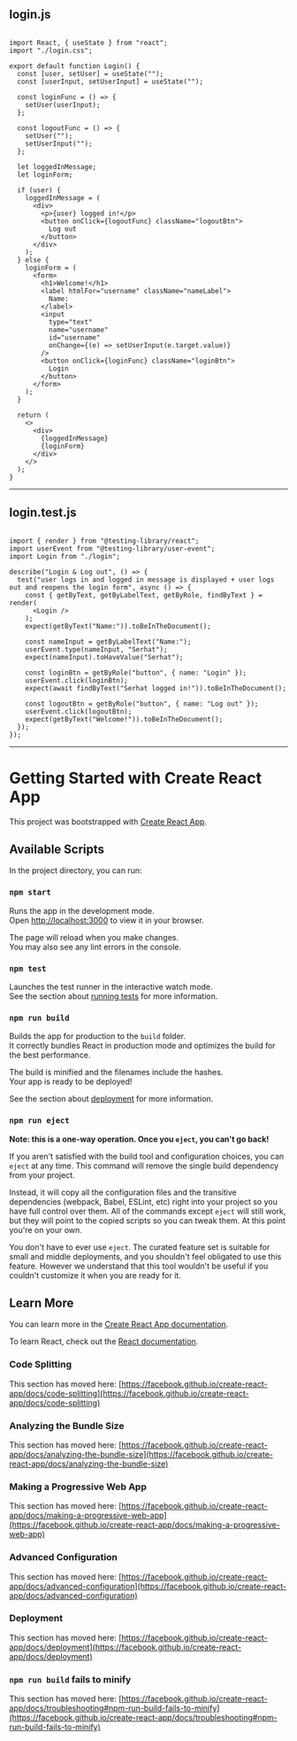 <h2>login.js</h2>

```

import React, { useState } from "react";
import "./login.css";

export default function Login() {
  const [user, setUser] = useState("");
  const [userInput, setUserInput] = useState("");

  const loginFunc = () => {
    setUser(userInput);
  };

  const logoutFunc = () => {
    setUser("");
    setUserInput("");
  };

  let loggedInMessage;
  let loginForm;

  if (user) {
    loggedInMessage = (
      <div>
        <p>{user} logged in!</p>
        <button onClick={logoutFunc} className="logoutBtn">
          Log out
        </button>
      </div>
    );
  } else {
    loginForm = (
      <form>
        <h1>Welcome!</h1>
        <label htmlFor="username" className="nameLabel">
          Name:
        </label>
        <input
          type="text"
          name="username"
          id="username"
          onChange={(e) => setUserInput(e.target.value)}
        />
        <button onClick={loginFunc} className="loginBtn">
          Login
        </button>
      </form>
    );
  }

  return (
    <>
      <div>
        {loggedInMessage}
        {loginForm}
      </div>
    </>
  );
}

```

<hr>
<h2>login.test.js</h2>

```

import { render } from "@testing-library/react";
import userEvent from "@testing-library/user-event";
import Login from "./login";

describe("Login & Log out", () => {
  test("user logs in and logged in message is displayed + user logs out and reopens the login form", async () => {
    const { getByText, getByLabelText, getByRole, findByText } = render(
      <Login />
    );
    expect(getByText("Name:")).toBeInTheDocument();

    const nameInput = getByLabelText("Name:");
    userEvent.type(nameInput, "Serhat");
    expect(nameInput).toHaveValue("Serhat");

    const loginBtn = getByRole("button", { name: "Login" });
    userEvent.click(loginBtn);
    expect(await findByText("Serhat logged in!")).toBeInTheDocument();

    const logoutBtn = getByRole("button", { name: "Log out" });
    userEvent.click(logoutBtn);
    expect(getByText("Welcome!")).toBeInTheDocument();
  });
});

```

<hr>

# Getting Started with Create React App

This project was bootstrapped with [Create React App](https://github.com/facebook/create-react-app).

## Available Scripts

In the project directory, you can run:

### `npm start`

Runs the app in the development mode.\
Open [http://localhost:3000](http://localhost:3000) to view it in your browser.

The page will reload when you make changes.\
You may also see any lint errors in the console.

### `npm test`

Launches the test runner in the interactive watch mode.\
See the section about [running tests](https://facebook.github.io/create-react-app/docs/running-tests) for more information.

### `npm run build`

Builds the app for production to the `build` folder.\
It correctly bundles React in production mode and optimizes the build for the best performance.

The build is minified and the filenames include the hashes.\
Your app is ready to be deployed!

See the section about [deployment](https://facebook.github.io/create-react-app/docs/deployment) for more information.

### `npm run eject`

**Note: this is a one-way operation. Once you `eject`, you can't go back!**

If you aren't satisfied with the build tool and configuration choices, you can `eject` at any time. This command will remove the single build dependency from your project.

Instead, it will copy all the configuration files and the transitive dependencies (webpack, Babel, ESLint, etc) right into your project so you have full control over them. All of the commands except `eject` will still work, but they will point to the copied scripts so you can tweak them. At this point you're on your own.

You don't have to ever use `eject`. The curated feature set is suitable for small and middle deployments, and you shouldn't feel obligated to use this feature. However we understand that this tool wouldn't be useful if you couldn't customize it when you are ready for it.

## Learn More

You can learn more in the [Create React App documentation](https://facebook.github.io/create-react-app/docs/getting-started).

To learn React, check out the [React documentation](https://reactjs.org/).

### Code Splitting

This section has moved here: [https://facebook.github.io/create-react-app/docs/code-splitting](https://facebook.github.io/create-react-app/docs/code-splitting)

### Analyzing the Bundle Size

This section has moved here: [https://facebook.github.io/create-react-app/docs/analyzing-the-bundle-size](https://facebook.github.io/create-react-app/docs/analyzing-the-bundle-size)

### Making a Progressive Web App

This section has moved here: [https://facebook.github.io/create-react-app/docs/making-a-progressive-web-app](https://facebook.github.io/create-react-app/docs/making-a-progressive-web-app)

### Advanced Configuration

This section has moved here: [https://facebook.github.io/create-react-app/docs/advanced-configuration](https://facebook.github.io/create-react-app/docs/advanced-configuration)

### Deployment

This section has moved here: [https://facebook.github.io/create-react-app/docs/deployment](https://facebook.github.io/create-react-app/docs/deployment)

### `npm run build` fails to minify

This section has moved here: [https://facebook.github.io/create-react-app/docs/troubleshooting#npm-run-build-fails-to-minify](https://facebook.github.io/create-react-app/docs/troubleshooting#npm-run-build-fails-to-minify)
